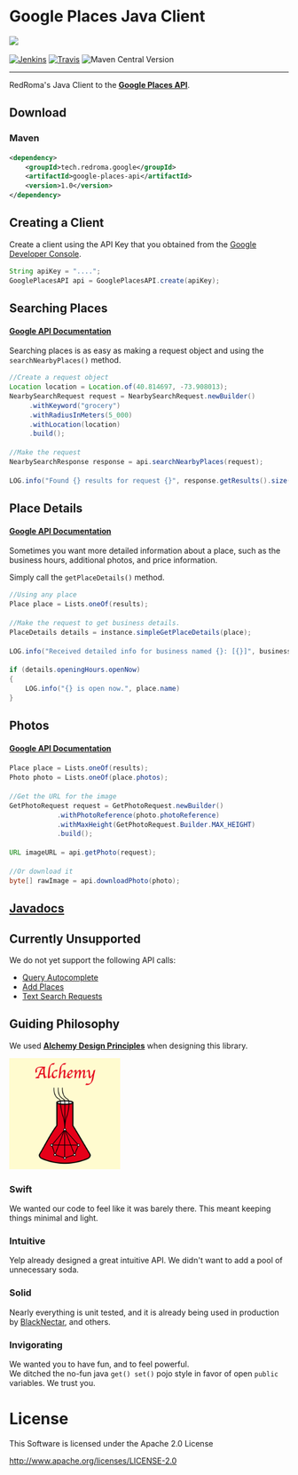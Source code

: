 Google Places Java Client
======================================

[<img src="http://brand.redroma.tech/Logos/RedRoma-Logo%402x.png" width="300">](http://RedRoma.tech)

[![Jenkins](http://jenkins.redroma.tech/job/GooglePlacesAPI/badge/icon)](http://jenkins.redroma.tech/job/GooglePlacesAPI/) [![Travis](https://travis-ci.org/RedRoma/YelpJavaClient.svg?branch=develop)](https://travis-ci.org/RedRoma/GooglePlacesAPI)
![Maven Central Version](http://img.shields.io/maven-central/v/tech.redroma.google/google-places-api.svg)

---

RedRoma's Java Client to the [**Google Places API**](https://developers.google.com/places/web-service/).



## Download

### Maven

```xml
<dependency>
	<groupId>tech.redroma.google</groupId>
	<artifactId>google-places-api</artifactId>
    <version>1.0</version>
</dependency>
```

## Creating a Client

Create a client using the API Key that you obtained from the [Google Developer Console](https://support.google.com/googleapi/answer/6158862).

```java
String apiKey = "....";
GooglePlacesAPI api = GooglePlacesAPI.create(apiKey);
```

## Searching Places

#### [Google API Documentation](https://developers.google.com/places/web-service/search)


Searching places is as easy as making a request object and using the `searchNearbyPlaces()` method.

```java
//Create a request object
Location location = Location.of(40.814697, -73.908013);
NearbySearchRequest request = NearbySearchRequest.newBuilder()
     .withKeyword("grocery")
     .withRadiusInMeters(5_000)
     .withLocation(location)
     .build();

//Make the request
NearbySearchResponse response = api.searchNearbyPlaces(request);

LOG.info("Found {} results for request {}", response.getResults().size(), request);
```


## Place Details

#### [Google API Documentation](https://developers.google.com/places/web-service/details)


Sometimes you want more detailed information about a place, such as the business hours, additional photos, and price information.

Simply call the `getPlaceDetails()` method.

```java
//Using any place
Place place = Lists.oneOf(results);

//Make the request to get business details.
PlaceDetails details = instance.simpleGetPlaceDetails(place);

LOG.info("Received detailed info for business named {}: [{}]", business.name, businessDetails);

if (details.openingHours.openNow)
{
    LOG.info("{} is open now.", place.name)
}
```

## Photos

#### [Google API Documentation](https://developers.google.com/places/web-service/photos)


```java
Place place = Lists.oneOf(results);
Photo photo = Lists.oneOf(place.photos);

//Get the URL for the image
GetPhotoRequest request = GetPhotoRequest.newBuilder()
            .withPhotoReference(photo.photoReference)
            .withMaxHeight(GetPhotoRequest.Builder.MAX_HEIGHT)
            .build();

URL imageURL = api.getPhoto(request);

//Or download it
byte[] rawImage = api.downloadPhoto(photo);

```

## [Javadocs](http://www.javadoc.io/doc/tech.redroma.google/google-places-api/)

## Currently Unsupported

We do not yet support the following API calls:

+ [Query Autocomplete](https://developers.google.com/places/web-service/query)
+ [Add Places](https://developers.google.com/places/web-service/add-place)
+ [Text Search Requests](https://developers.google.com/places/web-service/search#TextSearchRequests)

## Guiding Philosophy

We used [**Alchemy Design Principles**](https://github.com/SirWellington/alchemy) when designing this library.

[<img src="https://raw.githubusercontent.com/SirWellington/alchemy/develop/Graphics/Logo/Alchemy-Logo-v7-name.png" width="200">](https://github.com/SirWellington/alchemy)

### Swift
We wanted our code to feel like it was barely there. This meant keeping things minimal and light.

### Intuitive
Yelp already designed a great intuitive API. We didn't want to add a pool of unnecessary soda.

### Solid
Nearly everything is unit tested, and it is already being used in production by [BlackNectar](http://docs.blacknectarapi.apiary.io/), and others.

### Invigorating
We wanted you to have fun, and to feel powerful.   
We ditched the no-fun java `get() set()` pojo style in favor of open `public` variables.
We trust you.

# License

This Software is licensed under the Apache 2.0 License

http://www.apache.org/licenses/LICENSE-2.0
